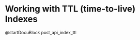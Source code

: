 Working with TTL (time-to-live) Indexes
=======================================

@startDocuBlock post_api_index_ttl
